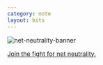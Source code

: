 ```yaml
---
category: note
layout: bits
---
```


![net-neutrality-banner](../images/bits/2017/net-neutrality-banner.jpg)

<p><a href="https://www.battleforthenet.com/" target="blank" rel="noopener noreferrer">Join the fight for net neutrality.</a></p>
